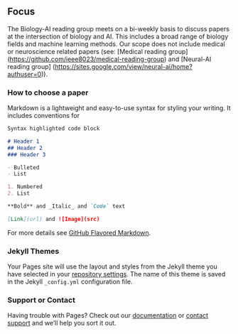 ## Focus

The Biology-AI reading group meets on a bi-weekly basis to discuss papers at the intersection of biology and AI. This includes a broad range of biology fields and machine learning methods. Our scope does not include medical or neuroscience related papers (see: [Medical reading group] (https://github.com/ieee8023/medical-reading-group) and [Neural-AI reading group] (https://sites.google.com/view/neural-ai/home?authuser=0)). 

### How to choose a paper

Markdown is a lightweight and easy-to-use syntax for styling your writing. It includes conventions for

```markdown
Syntax highlighted code block

# Header 1
## Header 2
### Header 3

- Bulleted
- List

1. Numbered
2. List

**Bold** and _Italic_ and `Code` text

[Link](url) and ![Image](src)
```

For more details see [GitHub Flavored Markdown](https://guides.github.com/features/mastering-markdown/).

### Jekyll Themes

Your Pages site will use the layout and styles from the Jekyll theme you have selected in your [repository settings](https://github.com/natasha-dudek/biology-AI-reading-group/settings). The name of this theme is saved in the Jekyll `_config.yml` configuration file.

### Support or Contact

Having trouble with Pages? Check out our [documentation](https://help.github.com/categories/github-pages-basics/) or [contact support](https://github.com/contact) and we’ll help you sort it out.
